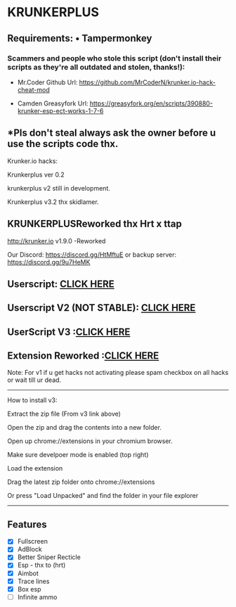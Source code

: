 # KRUNKERPLUS 
<b>Requirements:</b> • Tampermonkey</br>
----------------------
### Scammers and people who stole this script (don't install their scripts as they're all outdated and stolen, thanks!):

- Mr.Coder Github Url: https://github.com/MrCoderN/krunker.io-hack-cheat-mod

- Camden Greasyfork Url: https://greasyfork.org/en/scripts/390880-krunker-esp-ect-works-1-7-6

*Pls don't steal always ask the owner before u use the scripts code thx.
---------------------

Krunker.io hacks: 

Krunkerplus ver 0.2

krunkerplus v2 still in development.

Krunkerplus v3.2 thx skidlamer.

KRUNKERPLUSReworked thx Hrt x ttap
---------------------
http://krunker.io v1.9.0 -Reworked

Our Discord: https://discord.gg/HtMftuE or backup server: https://discord.gg/9u7HeMK

<h2>Userscript: <a href="https://github.com/THEGUY3ds/KRUNKERPLUS/raw/master/krunkerplus.user.js" target="_blank">CLICK HERE</a></h2>
<h2>Userscript V2 (NOT STABLE): <a href="https://github.com/THEGUY3ds/KRUNKERPLUS/raw/master/krunkerplusv2.user.js" target="_blank">CLICK
HERE</a></h2>
<h2>UserScript V3 :<a href="https://github.com/THEGUY3ds/KRUNKERPLUS/raw/master/krunkerplusv3.user.js" target="_blank">CLICK HERE</a></h2>
<h2>Extension Reworked :<a href="https://github.com/THEGUY3ds/KRUNKERPLUS/releases/download/1.0/KRUNKERREWORKED.V1.7z" target="_blank">CLICK HERE</a></h2>

Note: For v1 if u get hacks not activating please spam checkbox on all hacks or wait till ur dead.   

-------------------------------------------------------------------------------------------------

How to install v3:

Extract the zip file (From v3 link above)

Open the zip and drag the contents into a new folder.

Open up chrome://extensions in your chromium browser.

Make sure develpoer mode is enabled (top right)

Load the extension

Drag the latest zip folder onto chrome://extensions

Or press "Load Unpacked" and find the folder in your file explorer

-------------------------------------------------------------------------------------------------
## Features
- [x] Fullscreen
- [x] AdBlock
- [x] Better Sniper Recticle
- [x] Esp - thx to (hrt)
- [x] Aimbot
- [x] Trace lines
- [x] Box esp
- [ ] Infinite ammo
